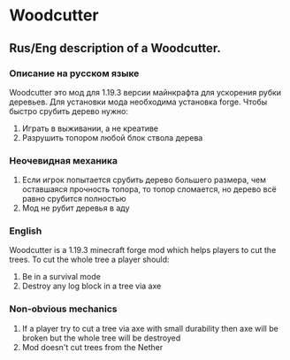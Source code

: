 # Woodcutter
## Rus/Eng description of a Woodcutter.
### Описание на русском языке
Woodcutter это мод для 1.19.3 версии майнкрафта для ускорения рубки деревьев. Для установки мода необходима установка forge.
Чтобы быстро срубить дерево нужно:
1) Играть в выживании, а не креативе
2) Разрушить топором любой блок ствола дерева
### Неочевидная механика
1) Если игрок попытается срубить дерево большего размера, чем оставшаяся прочность топора, то топор сломается, но дерево всё равно срубится полностью
2) Мод не рубит деревья в аду

### English
Woodcutter is a 1.19.3 minecraft forge mod which helps players to cut the trees.
To cut the whole tree a player should:
1) Be in a survival mode
2) Destroy any log block in a tree via axe
### Non-obvious mechanics
1) If a player try to cut a tree via axe with small durability then axe will be broken but the whole tree will be destroyed
2) Mod doesn't cut trees from the Nether
